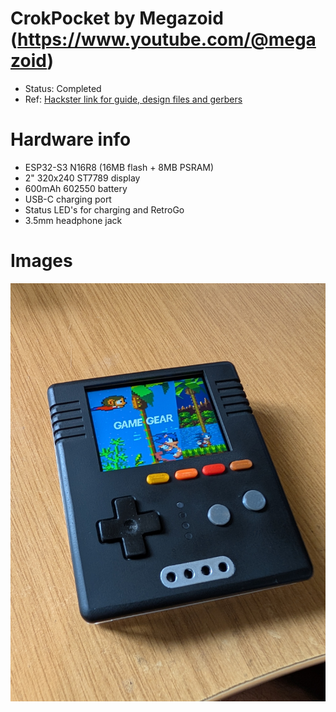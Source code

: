 # CrokPocket by Megazoid (https://www.youtube.com/@megazoid)
- Status: Completed
- Ref: [Hackster link for guide, design files and gerbers](https://www.hackster.io/megazoid/crokpocket-a0ff83)

# Hardware info
- ESP32-S3 N16R8 (16MB flash + 8MB PSRAM)
- 2" 320x240 ST7789 display
- 600mAh 602550 battery
- USB-C charging port
- Status LED's for charging and RetroGo
- 3.5mm headphone jack

# Images
![device.jpg](device.jpg)

